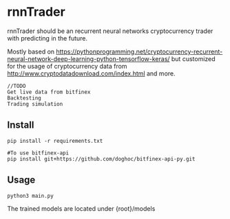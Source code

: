 # rnnTrader

rnnTrader should be an recurrent neural networks cryptocurrency trader with predicting  in the future.
 
Mostly based on https://pythonprogramming.net/cryptocurrency-recurrent-neural-network-deep-learning-python-tensorflow-keras/
but customized for the usage of cryptocurrency data from http://www.cryptodatadownload.com/index.html and more.
~~~~ 
//TODO
Get live data from bitfinex
Backtesting
Trading simulation
~~~~ 


## Install
~~~~ 
pip install -r requirements.txt

#To use bitfinex-api
pip install git+https://github.com/doghoc/bitfinex-api-py.git

~~~~

## Usage
~~~~ 
python3 main.py
~~~~ 

The trained models are located under {root}/models

